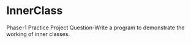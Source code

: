 # InnerClass

Phase-1 Practice Project
Question-Write a program to demonstrate the working of inner classes.
